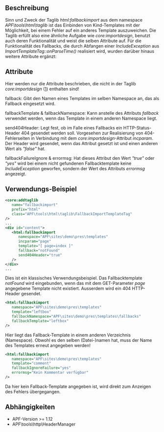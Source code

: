 ## Beschreibung

Sinn und Zweck der Taglib *html:fallbackimport* aus dem namespace
*APF\\tools\\html\\taglib* ist das Einbinden von Kind-Templates mit der
Möglichkeit, bei einem Fehler auf ein anderes Template auszuweichen. Die
Taglib erfüllt also eine ähnliche Aufgabe wie *core:importdesign*,
benutzt auch deren Funktionalität und weist die selben Attribute auf.
Für die Funktionalität des Fallbacks, die durch Abfangen einer
*IncludeException* aus *ImportTemplateTag::onParseTime()* realisiert
wird, wurden darüber hinaus weitere Attribute ergänzt:

## Attribute

Hier werden nur die Attribute beschrieben, die nicht in der Taglib
*core:importdesign*
([1](http://adventure-php-framework.org/Seite/046-Standard-TagLibs#Chapter-1-2-Importdesign))
enthalten sind!

fallback:
Gibt den Namen eines Templates im selben Namespace an, das als Fallback
eingesetzt wird.

<!-- -->

fallbackTemplate & fallbackNamespace:
Kann anstelle des Attributs *fallback* verwendet werden, wenn das
Template in einem anderen Namespace liegt.

<!-- -->

send404Header:
Legt fest, ob im Falle eines Fallbacks ein HTTP-Status-Header 404
gesendet werden soll. Vorgesehen zur Realisierung von 404-Fehlerseiten
in Verbindung mit dem *core:importdesign*-Attribut *incparam*. Der
Header wird gesendet, wenn das Attribut gesetzt ist und einen anderen
Wert als *"false"* hat.

<!-- -->

fallbackFailureIgnore & errormsg:
Hat dieses Attribut den Wert *"true"* oder *"yes"* wird bei einem nicht
gefundenen Fallbacktemplate keine *IncludeException* geworfen, sondern
der Wert des Attributs *errormsg* angezeigt.

## Verwendungs-Beispiel

``` xml
<core:addtaglib
   name="fallbackimport"
   prefix="html"
   class="APF\tools\html\taglib\FallbackImportTemplateTag"
/>
...
<div id="content">
   <html:fallbackimport
      namespace="APF\sites\demo\pres\templates"
      incparam="page"
      template="[ page=index ]"
      fallback="notFound"
      send404Header="true"
   />
</div>
...
```

Dies ist ein klassisches Verwendungsbeispiel. Das Fallbacktemplate
*notFound* wird eingebunden, wenn das mit dem GET-Parameter *page*
angegebene Template nicht existiert. Ausserdem wird ein 404 HTTP-Header
gesendet.

``` xml
<html:fallbackimport
   namespace="APF\sites\demo\pres\templates"
   template="leftbox"
   fallbackNamespace="APF\sites\demo\pres\templates\fallbacks"
   fallbackTemplate="leftbox"
/>
```

Hier liegt das Fallback-Template in einem anderen Verzeichnis
(Namespace). Obwohl es den selben (Datei-)namen hat, muss der Name des
Templates erneut angegeben werden!

``` xml
<html:fallbackimport
   namespace="APF\sites\demo\pres\templates"
   template="comment"
   fallbackIgnoreFailure="yes"
   errormsg="Kein Kommentar verfügbar"
/>
```

Da hier kein Fallback-Template angegeben ist, wird direkt zum Anzeigen
des Fehlers übergegangen.

## Abhängigkeiten

-   APF-Version &gt;= 1.12
-   APF\\tools\\http\\HeaderManager